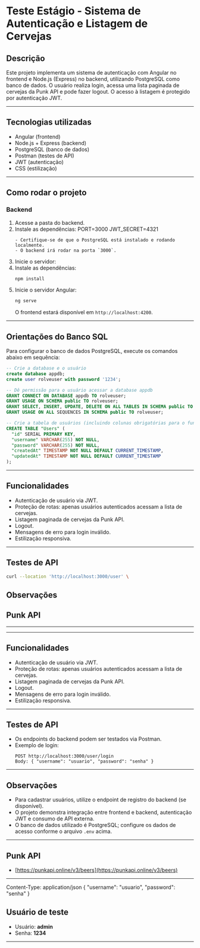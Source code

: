 

# Teste Estágio - Sistema de Autenticação e Listagem de Cervejas

## Descrição

Este projeto implementa um sistema de autenticação com Angular no frontend e Node.js (Express) no backend, utilizando PostgreSQL como banco de dados. O usuário realiza login, acessa uma lista paginada de cervejas da Punk API e pode fazer logout. O acesso à listagem é protegido por autenticação JWT.

---

## Tecnologias utilizadas

- Angular (frontend)
- Node.js + Express (backend)
- PostgreSQL (banco de dados)
- Postman (testes de API)
- JWT (autenticação)
- CSS (estilização)

---

## Como rodar o projeto

### Backend

1. Acesse a pasta do backend.
2. Instale as dependências:
   PORT=3000
   JWT_SECRET=4321
   ```
   - Certifique-se de que o PostgreSQL está instalado e rodando localmente.
   - O backend irá rodar na porta `3000`.
3. Inicie o servidor:
2. Instale as dependências:
   ```sh
   npm install
   ```
3. Inicie o servidor Angular:
   ```sh
   ng serve
   ```
   O frontend estará disponível em `http://localhost:4200`.

---



## Orientações do Banco SQL

Para configurar o banco de dados PostgreSQL, execute os comandos abaixo em sequência:

```sql
-- Crie a database e o usuário
create database appdb;
create user rolveuser with password '1234';

-- Dê permissão para o usuário acessar a database appdb
GRANT CONNECT ON DATABASE appdb TO rolveuser;
GRANT USAGE ON SCHEMA public TO rolveuser;
GRANT SELECT, INSERT, UPDATE, DELETE ON ALL TABLES IN SCHEMA public TO rolveuser;
GRANT USAGE ON ALL SEQUENCES IN SCHEMA public TO rolveuser;

-- Crie a tabela de usuários (incluindo colunas obrigatórias para o funcionamento do projeto)
CREATE TABLE "Users" (
  "id" SERIAL PRIMARY KEY,
  "username" VARCHAR(255) NOT NULL,
  "password" VARCHAR(255) NOT NULL,
  "createdAt" TIMESTAMP NOT NULL DEFAULT CURRENT_TIMESTAMP,
  "updatedAt" TIMESTAMP NOT NULL DEFAULT CURRENT_TIMESTAMP
);
```

---

## Funcionalidades

- Autenticação de usuário via JWT.
- Proteção de rotas: apenas usuários autenticados acessam a lista de cervejas.
- Listagem paginada de cervejas da Punk API.
- Logout.
- Mensagens de erro para login inválido.
- Estilização responsiva.

---

## Testes de API

```sh
curl --location 'http://localhost:3000/user' \
```


## Observações



## Punk API



---

---

## Funcionalidades

- Autenticação de usuário via JWT.
- Proteção de rotas: apenas usuários autenticados acessam a lista de cervejas.
- Listagem paginada de cervejas da Punk API.
- Logout.
- Mensagens de erro para login inválido.
- Estilização responsiva.

---

## Testes de API

- Os endpoints do backend podem ser testados via Postman.
- Exemplo de login:
  ```
  POST http://localhost:3000/user/login
  Body: { "username": "usuario", "password": "senha" }
  ```

---

## Observações

- Para cadastrar usuários, utilize o endpoint de registro do backend (se disponível).
- O projeto demonstra integração entre frontend e backend, autenticação JWT e consumo de API externa.
- O banco de dados utilizado é PostgreSQL; configure os dados de acesso conforme o arquivo `.env` acima.

---

## Punk API

- [https://punkapi.online/v3/beers](https://punkapi.online/v3/beers)

---
  Content-Type: application/json
  {
    "username": "usuario",
    "password": "senha"
  }
## Usuário de teste

- Usuário: **admin**
- Senha: **1234**

---


